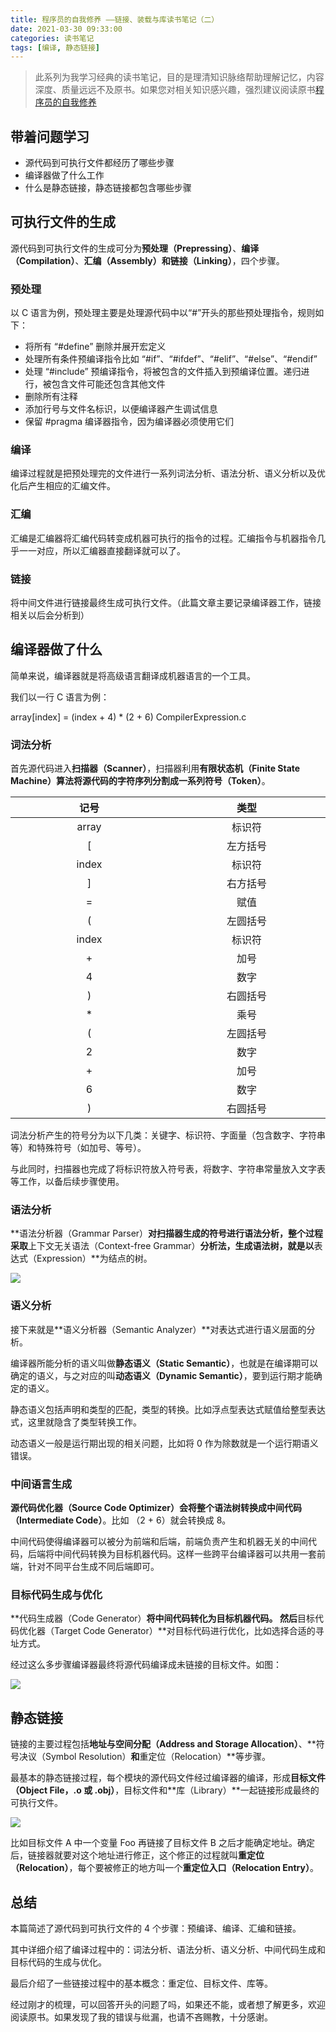 ```yaml
---
title: 程序员的自我修养 ——链接、装载与库读书笔记（二）
date: 2021-03-30 09:33:00
categories: 读书笔记
tags: [编译, 静态链接]
---
```


> 此系列为我学习经典的读书笔记，目的是理清知识脉络帮助理解记忆，内容深度、质量远远不及原书。如果您对相关知识感兴趣，强烈建议阅读原书[程序员的自我修养](https://book.douban.com/subject/3652388/)

## 带着问题学习

* 源代码到可执行文件都经历了哪些步骤
* 编译器做了什么工作
* 什么是静态链接，静态链接都包含哪些步骤

## 可执行文件的生成

源代码到可执行文件的生成可分为**预处理（Prepressing）**、**编译（Compilation）**、**汇编（Assembly）**和**链接（Linking）**，四个步骤。

### 预处理

以 C 语言为例，预处理主要是处理源代码中以“#”开头的那些预处理指令，规则如下：

* 将所有 “#define” 删除并展开宏定义
* 处理所有条件预编译指令比如 “#if”、“#ifdef”、“#elif”、“#else”、“#endif”
* 处理 “#include” 预编译指令，将被包含的文件插入到预编译位置。递归进行，被包含文件可能还包含其他文件
* 删除所有注释
* 添加行号与文件名标识，以便编译器产生调试信息
* 保留 #pragma 编译器指令，因为编译器必须使用它们

### 编译

编译过程就是把预处理完的文件进行一系列词法分析、语法分析、语义分析以及优化后产生相应的汇编文件。

### 汇编

汇编是汇编器将汇编代码转变成机器可执行的指令的过程。汇编指令与机器指令几乎一一对应，所以汇编器直接翻译就可以了。

### 链接

将中间文件进行链接最终生成可执行文件。（此篇文章主要记录编译器工作，链接相关以后会分析到）

## 编译器做了什么

简单来说，编译器就是将高级语言翻译成机器语言的一个工具。

我们以一行 C 语言为例：

array[index] = (index + 4) * (2 + 6)
CompilerExpression.c

### 词法分析

首先源代码进入**扫描器（Scanner）**，扫描器利用**有限状态机（Finite State Machine）**算法将源代码的字符序列分割成一系列**符号（Token）**。


<style>
table th:first-of-type {
    width: 50%;
}
table th:nth-of-type(2) {
    width: 200pt;
}
</style>

| 记号 | 类型 |
| :-: | :-: |
| array | 标识符 |
| [ | 左方括号 |
| index | 标识符 |
| ] | 右方括号 |
| = | 赋值 |
| ( | 左圆括号 |
| index | 标识符 |
| + | 加号 |
| 4 | 数字 |
| ) | 右圆括号 |
| * | 乘号 |
| ( | 左圆括号 |
| 2 | 数字 |
| + | 加号 |
| 6 | 数字 |
| ) | 右圆括号 |

词法分析产生的符号分为以下几类：关键字、标识符、字面量（包含数字、字符串等）和特殊符号（如加号、等号）。

与此同时，扫描器也完成了将标识符放入符号表，将数字、字符串常量放入文字表等工作，以备后续步骤使用。

### 语法分析

**语法分析器（Grammar Parser）**对扫描器生成的符号进行语法分析，整个过程采取**上下文无关语法（Context-free Grammar）**分析法，生成语法树，就是以**表达式（Expression）**为结点的树。

![](/assets/images/2021/compiler_2.png)

### 语义分析

接下来就是**语义分析器（Semantic Analyzer）**对表达式进行语义层面的分析。

编译器所能分析的语义叫做**静态语义（Static Semantic）**，也就是在编译期可以确定的语义，与之对应的叫**动态语义（Dynamic Semantic）**，要到运行期才能确定的语义。

静态语义包括声明和类型的匹配，类型的转换。比如浮点型表达式赋值给整型表达式，这里就隐含了类型转换工作。

动态语义一般是运行期出现的相关问题，比如将 0 作为除数就是一个运行期语义错误。

### 中间语言生成

**源代码优化器（Source Code Optimizer）**会将整个语法树转换成**中间代码（Intermediate Code）**。比如 （2 + 6）就会转换成 8。

中间代码使得编译器可以被分为前端和后端，前端负责产生和机器无关的中间代码，后端将中间代码转换为目标机器代码。这样一些跨平台编译器可以共用一套前端，针对不同平台生成不同后端即可。

### 目标代码生成与优化

**代码生成器（Code Generator）**将中间代码转化为目标机器代码。
然后**目标代码优化器（Target Code Generator）**对目标代码进行优化，比如选择合适的寻址方式。

经过这么多步骤编译器最终将源代码编译成未链接的目标文件。如图：

![](/assets/images/2021/compiler_1.png)

## 静态链接

链接的主要过程包括**地址与空间分配（Address and Storage Allocation）**、**符号决议（Symbol Resolution）**和**重定位（Relocation）**等步骤。

最基本的静态链接过程，每个模块的源代码文件经过编译器的编译，形成**目标文件（Object File，.o 或 .obj）**，目标文件和**库（Library）**一起链接形成最终的可执行文件。

![](/assets/images/2021/compiler_3.png)

比如目标文件 A 中一个变量 Foo 再链接了目标文件 B 之后才能确定地址。确定后，链接器就要对这个地址进行修正，这个修正的过程就叫**重定位（Relocation）**，每个要被修正的地方叫一个**重定位入口（Relocation Entry）**。



## 总结

本篇简述了源代码到可执行文件的 4 个步骤：预编译、编译、汇编和链接。

其中详细介绍了编译过程中的：词法分析、语法分析、语义分析、中间代码生成和目标代码的生成与优化。

最后介绍了一些链接过程中的基本概念：重定位、目标文件、库等。

经过刚才的梳理，可以回答开头的问题了吗，如果还不能，或者想了解更多，欢迎阅读原书。如果发现了我的错误与纰漏，也请不吝赐教，十分感谢。

